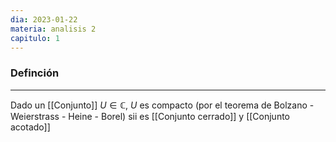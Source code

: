 ```yaml
---
dia: 2023-01-22
materia: analisis 2
capitulo: 1
---
```

### Definción
---
Dado un [[Conjunto]] $U \in \mathbb{C}$, $U$ es compacto (por el teorema de Bolzano - Weierstrass - Heine - Borel) sii es [[Conjunto cerrado]] y [[Conjunto acotado]]